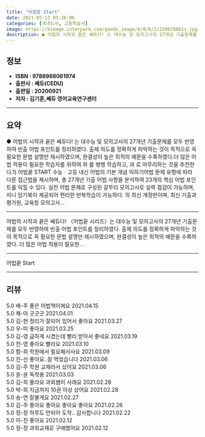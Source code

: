 ```yaml
---
title: "어법끝 Start"
date: 2021-05-13 03:36:06
categories: [국내도서, 고등학습서]
image: https://bimage.interpark.com/goods_image/8/8/6/2/339678862s.jpg
description: ● 어법의 시작과 끝은 쎄듀다! 는 대수능 및 모의고사의 27개년 기출문제를 모두 반영하여 빈출 어법 포인트를 정리하였다. 출제 의도를 정확하게 파악하는 것이 목적으로 꼭 필요한 문법 설명만 제시하였으며, 완결성이 높은 최적의 예문을 수록하였다.더 많은 어법 적용이 필요한 학습자를 위
---
```


## **정보**

- **ISBN : 9788968061974**
- **출판사 : 쎄듀(CEDU)**
- **출판일 : 20200921**
- **저자 : 김기훈,쎄듀 영어교육연구센터**

------



## **요약**

●  어법의 시작과 끝은 쎄듀다! 는 대수능 및 모의고사의 27개년 기출문제를 모두 반영하여 빈출 어법 포인트를 정리하였다. 출제 의도를 정확하게 파악하는 것이 목적으로 꼭 필요한 문법 설명만 제시하였으며, 완결성이 높은 최적의 예문을 수록하였다.더 많은 어법 적용이 필요한 학습자를 위하여 와 를 병행 학습하고, 과 로 마무리하는 것을 추천한다.1) 어법끝 START  수능ㆍ고등 내신 어법의 기본 개념 익히기어법 문제 유형에 따라 다른 접근법을 제시하며, 총 27개년 기출 어법 사항을 분석하여 23개의 핵심 어법 포인트를 익힐 수 있다. 실전 어법 문제로 구성된 갈무리 모의고사로 실력 점검이 가능하며, 미니 암기북이 제공되어 편리한 반복학습이 가능하다. 의 최신 개정판이며, 최신 기출과 평가원, 교육청 모의고사...

------

어법의 시작과 끝은 쎄듀다!
〈어법끝 시리즈〉는 대수능 및 모의고사의 27개년 기출문제를 모두 반영하여 빈출 어법 포인트를 정리하였다. 출제 의도를 정확하게 파악하는 것이 목적으로 꼭 필요한 문법 설명만 제시하였으며, 완결성이 높은 최적의 예문을 수록하였다.
더 많은 어법 적용이 필요한... 

------


어법끝 Start 

------


## **리뷰** 

5.0 배-주 좋은 어법책이에요 2021.04.15 <br/>5.0 채-아 굿굿굿 2021.04.01 <br/>5.0 김-현 정리가 잘되어 있어서 좋아요 2021.03.27 <br/>5.0 우-미 좋아요 2021.03.25 <br/>5.0 김-영 급하게 시켰는데 빨리 받아서 좋네요 2021.03.19 <br/>5.0 천-영 좋아요 빨라요 2021.03.10 <br/>5.0 함-희 학원에서 필요해서사요 2021.03.09 <br/>5.0 진-선 좋아요..잘 먹었습니다 2021.03.06 <br/>5.0 김-주 학원 교재라서 샀어요 2021.03.06 <br/>5.0 윤-윤 독학용 2021.03.03 <br/>5.0 김-희 몰라요 과외쌤이 사래요 2021.02.28 <br/>5.0 박-희 지금까지 10권 이상 샀어요 2021.02.28 <br/>5.0 송-연 잘볼게요 2021.02.27 <br/>5.0 김-주 좋아요 좋아요 좋아요 좋아요  2021.02.26 <br/>5.0 정-정 하루도 안되어 도착.. 감사합니다 2021.02.22 <br/>5.0 이-진 좋아요 2021.02.12 <br/>5.0 정-정 과외교재로 구매했어요 2021.02.12 <br/>